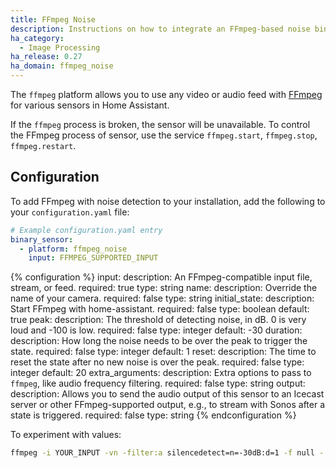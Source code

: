 ```yaml
---
title: FFmpeg Noise
description: Instructions on how to integrate an FFmpeg-based noise binary sensor
ha_category:
  - Image Processing
ha_release: 0.27
ha_domain: ffmpeg_noise
---
```


The `ffmpeg` platform allows you to use any video or audio feed with [FFmpeg](https://www.ffmpeg.org/) for various sensors in Home Assistant.

<div class='note'>

If the `ffmpeg` process is broken, the sensor will be unavailable. To control the FFmpeg process of sensor, use the service `ffmpeg.start`, `ffmpeg.stop`, `ffmpeg.restart`.

</div>

## Configuration

To add FFmpeg with noise detection to your installation, add the following to your `configuration.yaml` file:

```yaml
# Example configuration.yaml entry
binary_sensor:
  - platform: ffmpeg_noise
    input: FFMPEG_SUPPORTED_INPUT
```

{% configuration %}
input:
  description: An FFmpeg-compatible input file, stream, or feed.
  required: true
  type: string
name:
  description: Override the name of your camera.
  required: false
  type: string
initial_state:
  description: Start FFmpeg with home-assistant.
  required: false
  type: boolean
  default: true
peak:
  description: The threshold of detecting noise, in dB. 0 is very loud and -100 is low.
  required: false
  type: integer
  default: -30
duration:
  description: How long the noise needs to be over the peak to trigger the state.
  required: false
  type: integer
  default: 1
reset:
  description: The time to reset the state after no new noise is over the peak.
  required: false
  type: integer
  default: 20
extra_arguments:
  description: Extra options to pass to `ffmpeg`, like audio frequency filtering.
  required: false
  type: string
output:
  description: Allows you to send the audio output of this sensor to an Icecast server or other FFmpeg-supported output, e.g., to stream with Sonos after a state is triggered.
  required: false
  type: string
{% endconfiguration %}

To experiment with values:

```bash
ffmpeg -i YOUR_INPUT -vn -filter:a silencedetect=n=-30dB:d=1 -f null -
```
